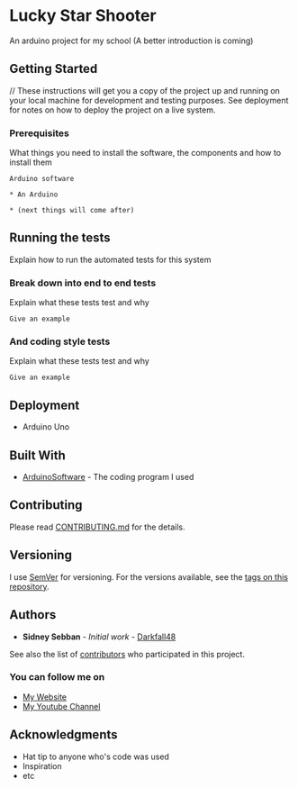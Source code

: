 # Lucky Star Shooter

An arduino project for my school
(A better introduction is coming)

## Getting Started

// These instructions will get you a copy of the project up and running on your local machine for development and testing purposes. See deployment for notes on how to deploy the project on a live system.

### Prerequisites

What things you need to install the software, the components and how to install them

```
Arduino software

* An Arduino

* (next things will come after)
```

## Running the tests

Explain how to run the automated tests for this system

### Break down into end to end tests

Explain what these tests test and why

```
Give an example
```

### And coding style tests

Explain what these tests test and why

```
Give an example
```

## Deployment

+ Arduino Uno

## Built With

* [ArduinoSoftware](https://www.arduino.cc/en/Main/Software) - The coding program I used

## Contributing

Please read [CONTRIBUTING.md](https://gist.github.com/PurpleBooth/b24679402957c63ec426) for the details.

## Versioning

I use [SemVer](http://semver.org/) for versioning. For the versions available, see the [tags on this repository](https://github.com/your/project/tags). 

## Authors

* **Sidney Sebban** - *Initial work* - [Darkfall48](https://github.com/Darkfall48)

See also the list of [contributors](https://github.com/your/project/contributors) who participated in this project.

### You can follow me on

* [My Website](http://darkfall48.wix.com/darkfall48/)
* [My Youtube Channel](https://youtube.com/darkfall48/)

## Acknowledgments

* Hat tip to anyone who's code was used
* Inspiration
* etc

